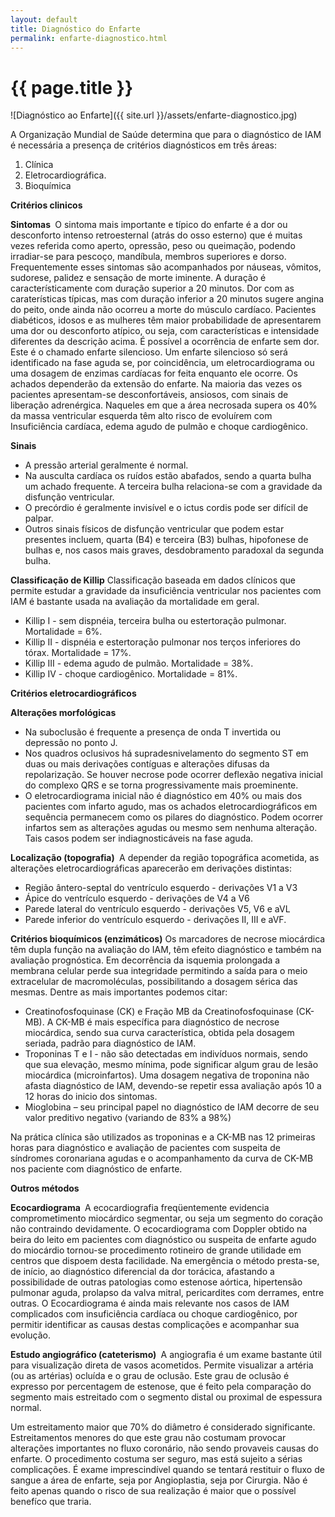 ```yaml
---
layout: default
title: Diagnóstico do Enfarte
permalink: enfarte-diagnostico.html
---
```


# {{ page.title }}

![Diagnóstico ao Enfarte]({{ site.url }}/assets/enfarte-diagnostico.jpg)

A Organização Mundial de Saúde determina que para o diagnóstico de IAM é necessária a presença de critérios diagnósticos em três áreas:

1. Clínica
2. Eletrocardiográfica.
3. Bioquímica

<strong>Critérios clinicos</strong>

<strong>Sintomas </strong>
O sintoma mais importante e típico do enfarte é a dor ou desconforto intenso retroesternal (atrás do osso esterno) que é muitas vezes referida como aperto, opressão, peso ou queimação, podendo irradiar-se para pescoço, mandíbula, membros superiores e dorso. Frequentemente esses sintomas são acompanhados por náuseas, vômitos, sudorese, palidez e sensação de morte iminente. A duração é característicamente com duração superior a 20 minutos. Dor com as caraterísticas típicas, mas com duração inferior a 20 minutos sugere angina do peito, onde ainda não ocorreu a morte do músculo cardíaco. Pacientes diabéticos, idosos e as mulheres têm maior probabilidade de apresentarem uma dor ou desconforto atípico, ou seja, com características e intensidade diferentes da descrição acima. É possível a ocorrência de enfarte sem dor. Este é o chamado enfarte silencioso. Um enfarte silencioso só será identificado na fase aguda se, por coincidência, um eletrocardiograma ou uma dosagem de enzimas cardíacas for feita enquanto ele ocorre. Os achados dependerão da extensão do enfarte. Na maioria das vezes os pacientes apresentam-se desconfortáveis, ansiosos, com sinais de liberação adrenérgica. Naqueles em que a área necrosada supera os 40% da massa ventricular esquerda têm alto risco de evoluírem com Insuficiência cardíaca, edema agudo de pulmão e choque cardiogênico.

<strong>Sinais</strong>
<ul>
	<li>A pressão arterial geralmente é normal.</li>
	<li>Na ausculta cardíaca os ruídos estão abafados, sendo a quarta bulha um achado frequente. A terceira bulha relaciona-se com a gravidade da disfunção ventricular.</li>
	<li>O precórdio é geralmente invisível e o ictus cordis pode ser difícil de palpar.</li>
	<li>Outros sinais físicos de disfunção ventricular que podem estar presentes incluem, quarta (B4) e terceira (B3) bulhas, hipofonese de bulhas e, nos casos mais graves, desdobramento paradoxal da segunda bulha.</li>
</ul>

<strong>Classificação de Killip</strong>
Classificação baseada em dados clínicos que permite estudar a gravidade da insuficiência ventricular nos pacientes com IAM é bastante usada na avaliação da mortalidade em geral.
<ul>
	<li>Killip I - sem dispnéia, terceira bulha ou estertoração pulmonar. Mortalidade = 6%.</li>
	<li>Killip II - dispnéia e estertoração pulmonar nos terços inferiores do tórax. Mortalidade = 17%.</li>
	<li>Killip III - edema agudo de pulmão. Mortalidade = 38%.</li>
	<li>Killip IV - choque cardiogênico. Mortalidade = 81%.</li>
</ul>

<strong>Critérios eletrocardiográficos

</strong><strong>Alterações morfológicas</strong>
<ul>
	<li>Na suboclusão é frequente a presença de onda T invertida ou depressão no ponto J.</li>
	<li>Nos quadros oclusivos há supradesnivelamento do segmento ST em duas ou mais derivações contíguas e alterações difusas da repolarização. Se houver necrose pode ocorrer deflexão negativa inicial do complexo QRS e se torna progressivamente mais proeminente.</li>
	<li>O eletrocardiograma inicial não é diagnóstico em 40% ou mais dos pacientes com infarto agudo, mas os achados eletrocardiográficos em sequência permanecem como os pilares do diagnóstico. Podem ocorrer infartos sem as alterações agudas ou mesmo sem nenhuma alteração. Tais casos podem ser indiagnosticáveis na fase aguda.</li>
</ul>

<strong>Localização (topografia) </strong>
A depender da região topográfica acometida, as alterações eletrocardiográficas aparecerão em derivações distintas:
<ul>
	<li>Região ântero-septal do ventrículo esquerdo - derivações V1 a V3</li>
	<li>Ápice do ventrículo esquerdo - derivações de V4 a V6</li>
	<li>Parede lateral do ventrículo esquerdo - derivações V5, V6 e aVL</li>
	<li>Parede inferior do ventrículo esquerdo - derivações II, III e aVF.</li>
</ul>
<strong>Critérios bioquímicos (enzimáticos)</strong>
Os marcadores de necrose miocárdica têm dupla função na avaliação do IAM, têm efeito diagnóstico e também na avaliação prognóstica. Em decorrência da isquemia prolongada a membrana celular perde sua integridade permitindo a saída para o meio extracelular de macromoléculas, possibilitando a dosagem sérica das mesmas. Dentre as mais importantes podemos citar:
<ul>
	<li>Creatinofosfoquinase (CK) e Fração MB da Creatinofosfoquinase (CK-MB). A CK-MB é mais específica para diagnóstico de necrose miocárdica, sendo sua curva característica, obtida pela dosagem seriada, padrão para diagnóstico de IAM.</li>
	<li>Troponinas T e I - não são detectadas em indivíduos normais, sendo que sua elevação, mesmo mínima, pode significar algum grau de lesão miocárdica (microinfartos). Uma dosagem negativa de troponina não afasta diagnóstico de IAM, devendo-se repetir essa avaliação após 10 a 12 horas do inicio dos sintomas.</li>
	<li>Mioglobina – seu principal papel no diagnóstico de IAM decorre de seu valor preditivo negativo (variando de 83% a 98%)</li>
</ul>
Na prática clínica são utilizados as troponinas e a CK-MB nas 12 primeiras horas para diagnóstico e avaliação de pacientes com suspeita de síndromes coronariana agudas e o acompanhamento da curva de CK-MB nos paciente com diagnóstico de enfarte.

<strong>Outros métodos</strong>

<strong>Ecocardiograma </strong>
A ecocardiografia freqüentemente evidencia comprometimento miocárdico segmentar, ou seja um segmento do coração não contraindo devidamente. O ecocardiograma com Doppler obtido na beira do leito em pacientes com diagnóstico ou suspeita de enfarte agudo do miocárdio tornou-se procedimento rotineiro de grande utilidade em centros que dispoem desta facilidade. Na emergência o método presta-se, de início, ao diagnóstico diferencial da dor torácica, afastando a possibilidade de outras patologias como estenose aórtica, hipertensão pulmonar aguda, prolapso da valva mitral, pericardites com derrames, entre outras. O Ecocardiograma é ainda mais relevante nos casos de IAM complicados com insuficiência cardíaca ou choque cardiogênico, por permitir identificar as causas destas complicações e acompanhar sua evolução.

<strong>Estudo angiográfico (cateterismo) </strong>
A angiografia é um exame bastante útil para visualização direta de vasos acometidos. Permite visualizar a artéria (ou as artérias) ocluída e o grau de oclusão. Este grau de oclusão é expresso por percentagem de estenose, que é feito pela comparação do segmento mais estreitado com o segmento distal ou proximal de espessura normal.

Um estreitamento maior que 70% do diâmetro é considerado significante. Estreitamentos menores do que este grau não costumam provocar alterações importantes no fluxo coronário, não sendo provaveis causas do enfarte. O procedimento costuma ser seguro, mas está sujeito a sérias complicações. É exame imprescindível quando se tentará restituir o fluxo de sangue a área de enfarte, seja por Angioplastia, seja por Cirurgia. Não é feito apenas quando o risco de sua realização é maior que o possível benefíco que traria.
